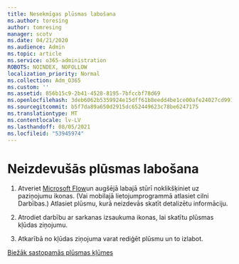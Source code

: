 ```yaml
---
title: Nesekmīgas plūsmas labošana
ms.author: toresing
author: tomresing
manager: scotv
ms.date: 04/21/2020
ms.audience: Admin
ms.topic: article
ms.service: o365-administration
ROBOTS: NOINDEX, NOFOLLOW
localization_priority: Normal
ms.collection: Adm_O365
ms.custom: ''
ms.assetid: 856b15c9-2b41-4528-8195-7bfccbf78d69
ms.openlocfilehash: 3deb6062b5359924e15dff61b8eedd4be1ce00afe24027cd9917271bd5bbe48d
ms.sourcegitcommit: b5f7da89a650d2915dc652449623c78be6247175
ms.translationtype: MT
ms.contentlocale: lv-LV
ms.lasthandoff: 08/05/2021
ms.locfileid: "53945974"
---
```

# <a name="fix-a-flow-that-failed"></a>Neizdevušās plūsmas labošana

1. Atveriet [Microsoft Flow](https://flow.microsoft.com/)un augšējā labajā stūrī noklikšķiniet uz paziņojumu ikonas. (Vai mobilajā lietojumprogrammā atlasiet cilni Darbības.) Atlasiet plūsmu, kurā neizdevās skatīt detalizētu informāciju.
    
2. Atrodiet darbību ar sarkanas izsaukuma ikonas, lai skatītu plūsmas kļūdas ziņojumu.
    
3. Atkarībā no kļūdas ziņojuma varat rediģēt plūsmu un to izlabot. 
    
[Biežāk sastopamās plūsmas kļūmes](https://go.microsoft.com/fwlink/?linkid=872110)
  

